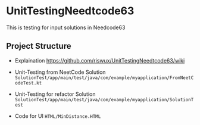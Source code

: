 # UnitTestingNeedtcode63
This is testing for input solutions in Needcode63

## Project Structure

- Explaination
https://github.com/riswux/UnitTestingNeedtcode63/wiki

- Unit-Testing from NeetCode Solution
`SolutionTest/app/main/test/java/com/example/myapplication/FromNeetCodeTest.kt`

- Unit-Testing for refactor Solution
`SolutionTest/app/main/test/java/com/example/myapplication/SolutionTest`

- Code for UI
`HTML/MinDistance.HTML`
